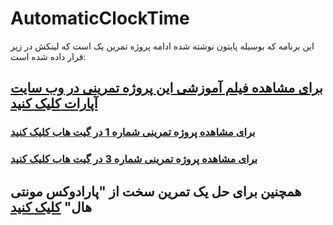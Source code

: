 # AutomaticClockTime
این برنامه که بوسیله پایتون نوشته شده ادامه پروژه تمرین یک است که لینکش در زیر قرار داده شده است:


## [برای مشاهده فیلم آموزشی **این** پروژه تمرینی در وب سایت آپارات کلیک کنید](https://aparat.com/v/ugli8fp)
### [برای مشاهده پروژه تمرینی شماره 1 در گیت هاب کلیک کنید](https://github.com/ActiveGamers/ClockTime)
### [برای مشاهده پروژه تمرینی شماره 3 در گیت هاب کلیک کنید](https://github.com/ActiveGamers/GuessNumber)


## همچنین برای حل یک تمرین سخت از "پارادوکس مونتی هال" [کلیک کنید](https://github.com/ActiveGamers/MontyHall)
